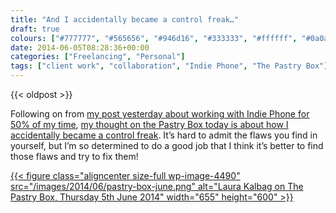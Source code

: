```yaml
---
title: "And I accidentally became a control freak…"
draft: true
colours: ["#777777", "#565656", "#946d16", "#333333", "#ffffff", "#0a0a0a", "#ffffff"]
date: 2014-06-05T08:28:36+00:00
categories: ["Freelancing", "Personal"]
tags: ["client work", "collaboration", "Indie Phone", "The Pastry Box"]
---
```


{{< oldpost >}}

Following on from [my post yesterday about working with Indie Phone for 50% of my time](http://laurakalbag.wpengine.com/indie-phone/ "Becoming part of Indie Phone"), [my thought on the Pastry Box today is about how I accidentally became a control freak](https://the-pastry-box-project.net/laura-kalbag/2014-June-5). It’s hard to admit the flaws you find in yourself, but I’m so determined to do a good job that I think it’s better to find those flaws and try to fix them!

[{{< figure class="aligncenter size-full wp-image-4490" src="/images/2014/06/pastry-box-june.png" alt="Laura Kalbag on The Pastry Box, Thursday 5th June 2014" width="655" height="600" >}}](https://the-pastry-box-project.net/laura-kalbag/2014-June-5)

	